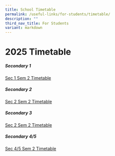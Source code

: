 ```yaml
---
title: School Timetable
permalink: /useful-links/for-students/timetable/
description: ""
third_nav_title: For Students
variant: markdown
---
```

2025 Timetable 
===================

##### **Secondary 1**

[Sec 1  Sem 2 Timetable](/files/Timetable%202025/Sec_1_Sem_2_Timetable.pdf)



##### **Secondary 2**

[Sec 2 Sem 2 Timetable](/files/Timetable%202025/Sec_2_Sem_2_Timetable.pdf)



##### **Secondary 3**


[Sec 2 Sem 2 Timetable](/files/Timetable%202025/Sec_3_Sem_2_Timetable.pdf)



##### **Secondary 4/5**

[Sec 4/5 Sem 2 Timetable](/files/Timetable%202025/Sec_4_5_Sem_2_Timetable.pdf)



